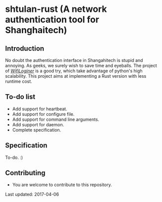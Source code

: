 # shtulan-rust (A network authentication tool for Shanghaitech)

## Introduction

No doubt the authentication interface in Shangahitech is stupid and annoying. As geeks, we surely wish to save time and eyeballs. The project of [*WifiLoginer*](../../../WifiLoginer) is a good try, which take advantage of python's high scalability. This project aims at implementing a Rust version with less runtime cost.

## To-do list

* Add support for heartbeat.
* Add support for configure file.
* Add support for command line arguments.
* Add support for daemon.
* Complete specification.

## Specification
To-do. :)

## Contributing

* You are welcome to contribute to this repository.

Last updated: 2017-04-06
